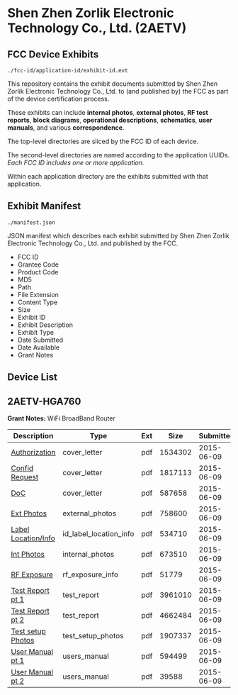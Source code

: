 # Shen Zhen Zorlik Electronic Technology Co., Ltd. (2AETV)
## FCC Device Exhibits

```
./fcc-id/application-id/exhibit-id.ext
```

This repository contains the exhibit documents submitted by Shen Zhen Zorlik Electronic Technology Co., Ltd. to (and published by) the FCC as part of the device certification process.

These exhibits can include **internal photos**, **external photos**, **RF test reports**, **block diagrams**, **operational descriptions**, **schematics**, **user manuals**, and various **correspondence**.

The top-level directories are sliced by the FCC ID of each device.

The second-level directories are named according to the application UUIDs. *Each FCC ID includes one or more application.*

Within each application directory are the exhibits submitted with that application. 

## Exhibit Manifest

```
./manifest.json
```

JSON manifest which describes each exhibit submitted by Shen Zhen Zorlik Electronic Technology Co., Ltd. and published by the FCC.

- FCC ID
- Grantee Code
- Product Code
- MD5
- Path
- File Extension
- Content Type
- Size
- Exhibit ID
- Exhibit Description
- Exhibit Type
- Date Submitted
- Date Available
- Grant Notes

## Device List
## 2AETV-HGA760
**Grant Notes:** WiFi BroadBand Router

| Description | Type | Ext | Size | Submitted | Available |
| ----------- | ---- | --- | ---- | --------- | --------- |
| [Authorization](2AETV-HGA760/f2f8916189ba4920f8417dc9bcc6b06d/2642159.pdf) | cover_letter | pdf | 1534302 | 2015-06-09 | 2015-06-09 |
| [Confid Request](2AETV-HGA760/f2f8916189ba4920f8417dc9bcc6b06d/2642160.pdf) | cover_letter | pdf | 1817113 | 2015-06-09 | 2015-06-09 |
| [DoC](2AETV-HGA760/f2f8916189ba4920f8417dc9bcc6b06d/2642161.pdf) | cover_letter | pdf | 587658 | 2015-06-09 | 2015-06-09 |
| [Ext Photos](2AETV-HGA760/f2f8916189ba4920f8417dc9bcc6b06d/2642162.pdf) | external_photos | pdf | 758600 | 2015-06-09 | 2015-06-09 |
| [Label Location/Info](2AETV-HGA760/f2f8916189ba4920f8417dc9bcc6b06d/2642164.pdf) | id_label_location_info | pdf | 534710 | 2015-06-09 | 2015-06-09 |
| [Int Photos](2AETV-HGA760/f2f8916189ba4920f8417dc9bcc6b06d/2642163.pdf) | internal_photos | pdf | 673510 | 2015-06-09 | 2015-06-09 |
| [RF Exposure](2AETV-HGA760/f2f8916189ba4920f8417dc9bcc6b06d/2642168.pdf) | rf_exposure_info | pdf | 51779 | 2015-06-09 | 2015-06-09 |
| [Test Report pt 1](2AETV-HGA760/f2f8916189ba4920f8417dc9bcc6b06d/2642171.pdf) | test_report | pdf | 3961010 | 2015-06-09 | 2015-06-09 |
| [Test Report pt 2](2AETV-HGA760/f2f8916189ba4920f8417dc9bcc6b06d/2642173.pdf) | test_report | pdf | 4662484 | 2015-06-09 | 2015-06-09 |
| [Test setup Photos](2AETV-HGA760/f2f8916189ba4920f8417dc9bcc6b06d/2642165.pdf) | test_setup_photos | pdf | 1907337 | 2015-06-09 | 2015-06-09 |
| [User Manual pt 1](2AETV-HGA760/f2f8916189ba4920f8417dc9bcc6b06d/2642166.pdf) | users_manual | pdf | 594499 | 2015-06-09 | 2015-06-09 |
| [User Manual pt 2](2AETV-HGA760/f2f8916189ba4920f8417dc9bcc6b06d/2616297.pdf) | users_manual | pdf | 39588 | 2015-06-09 | 2015-06-09 |
